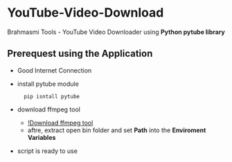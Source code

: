 # YouTube-Video-Download
Brahmasmi Tools - YouTube Video Downloader using **Python pytube library**

## Prerequest using the Application
- Good Internet Connection

- install pytube module

        pip isntall pytube

- download ffmpeg tool
    - [!Download ffmpeg tool](https://drive.google.com/uc?export=download&id=1kxPPYqc2bL4H2le4BKyltUq8LOhZIDi8)
    - aftre, extract open bin folder and set **Path** into the **Enviroment Variables**

- script is ready to use
